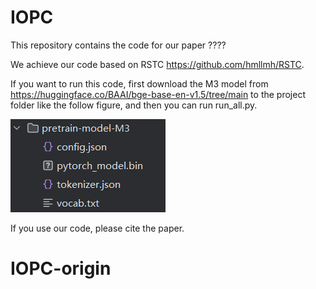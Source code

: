 # IOPC
This repository contains the code for our paper ????

We achieve our code based on RSTC https://github.com/hmllmh/RSTC.

If you want to run this code, first download the M3 model from https://huggingface.co/BAAI/bge-base-en-v1.5/tree/main to the project folder like the follow figure, and then you can run run_all.py.

![alt text](image.png)

If you use our code, please cite the paper.
# IOPC-origin
